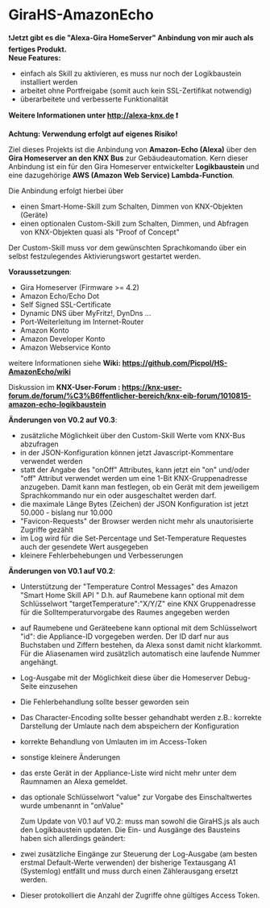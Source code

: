 # GiraHS-AmazonEcho

:exclamation:**Jetzt gibt es die "Alexa-Gira HomeServer" Anbindung von mir auch als fertiges Produkt.  
Neue Features:**  
* einfach als Skill zu aktivieren, es muss nur noch der Logikbaustein installiert werden
* arbeitet ohne Portfreigabe (somit auch kein SSL-Zertifikat notwendig)
* überarbeitete und verbesserte Funktionalität  

**Weitere Informationen unter http://alexa-knx.de :exclamation:**

**Achtung: Verwendung erfolgt auf eigenes Risiko!**  

Ziel dieses Projekts ist die Anbindung von **Amazon-Echo (Alexa)** über den **Gira Homeserver an den KNX Bus** zur Gebäudeautomation.
Kern dieser Anbindung ist ein für den Gira Homeserver entwickelter **Logikbaustein** und eine dazugehörige **AWS (Amazon Web Service) Lambda-Function**.  

Die Anbindung erfolgt hierbei über 
* einen Smart-Home-Skill zum Schalten, Dimmen von KNX-Objekten (Geräte)
* einen optionalen Custom-Skill zum Schalten, Dimmen, und Abfragen von KNX-Objekten quasi als "Proof of Concept"

Der Custom-Skill muss vor dem gewünschten Sprachkomando über ein selbst festzulegendes Aktivierungswort gestartet werden.

**Voraussetzungen**:
* Gira Homeserver (Firmware >= 4.2)
* Amazon Echo/Echo Dot
* Self Signed SSL-Certificate
* Dynamic DNS über MyFritz!, DynDns ...
* Port-Weiterleitung im Internet-Router
* Amazon Konto
* Amazon Developer Konto
* Amazon Webservice Konto  

weitere Informationen siehe **Wiki: https://github.com/Picpol/HS-AmazonEcho/wiki**

Diskussion im **KNX-User-Forum : https://knx-user-forum.de/forum/%C3%B6ffentlicher-bereich/knx-eib-forum/1010815-amazon-echo-logikbaustein**

**Änderungen von V0.2 auf V0.3**:
* zusätzliche Möglichkeit über den Custom-Skill Werte vom KNX-Bus abzufragen
* in der JSON-Konfiguration können jetzt Javascript-Kommentare verwendet werden
* statt der Angabe des "onOff" Attributes, kann jetzt ein "on" und/oder "off" Attribut verwendet werden um eine 1-Bit KNX-Gruppenadresse anzugeben. Damit kann man festlegen, ob ein Gerät mit dem jeweiligem Sprachkommando nur ein oder ausgeschaltet werden darf.
* die maximale Länge Bytes (Zeichen) der JSON Konfiguration ist jetzt 50.000 - bislang nur 10.000
* "Favicon-Requests" der Browser werden nicht mehr als unautorisierte Zugriffe gezählt
* im Log wird für die Set-Percentage und Set-Temperature Requestes auch der gesendete Wert ausgegeben
* kleinere Fehlerbehebungen und Verbesserungen

**Änderungen von V0.1 auf V0.2**:
* Unterstützung der "Temperature Control Messages" des Amazon "Smart Home Skill API "
  D.h. auf Raumebene kann optional mit dem Schlüsselwort "targetTemperature":"X/Y/Z" eine KNX Gruppenadresse für die   Solltemperaturvorgabe des Raumes angegeben werden
* auf Raumebene und Geräteebene kann optional mit dem Schlüsselwort "id": die Appliance-ID vorgegeben werden. Der ID darf nur aus Buchstaben und Ziffern bestehen, da Alexa sonst damit nicht klarkommt. Für die Aliasenamen wird zusätzlich automatisch eine laufende Nummer angehängt.
* Log-Ausgabe mit der Möglichkeit diese über die Homeserver Debug-Seite einzusehen
* Die Fehlerbehandlung sollte besser geworden sein
* Das Character-Encoding sollte besser gehandhabt werden z.B.: korrekte Darstellung der Umlaute nach dem abspeichern der Konfiguration
* korrekte Behandlung von Umlauten im im Access-Token
* sonstige kleinere Änderungen
* das erste Gerät in der Appliance-Liste wird nicht mehr unter dem Raumnamen an Alexa gemeldet.
* das optionale Schlüsselwort "value" zur Vorgabe des Einschaltwertes wurde umbenannt in "onValue"

  Zum Update von V0.1 auf V0.2: muss man sowohl die GiraHS.js als auch den Logikbaustein updaten.
  Die Ein- und Ausgänge des Bausteins haben sich allerdings geändert:
* zwei zusätzliche Eingänge zur Steuerung der Log-Ausgabe (am besten erstmal Default-Werte verwenden) der bisherige Textausgang A1 (Systemlog) entfällt und muss durch einen Zählerausgang ersetzt werden.
* Dieser protokolliert die Anzahl der Zugriffe ohne gültiges Access Token.
